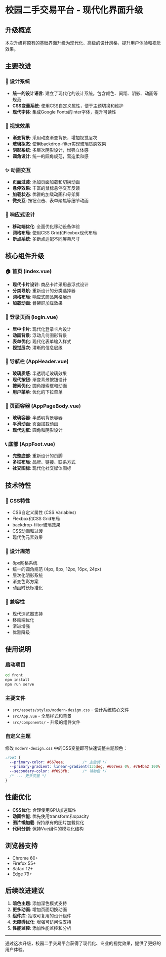 # 校园二手交易平台 - 现代化界面升级

## 升级概览

本次升级将原有的基础界面升级为现代化、高级的设计风格，提升用户体验和视觉效果。

## 主要改进

### 🎨 设计系统
- **统一的设计语言**: 建立了现代化的设计系统，包含颜色、间距、阴影、动画等规范
- **CSS变量系统**: 使用CSS自定义属性，便于主题切换和维护
- **现代字体**: 集成Google Fonts的Inter字体，提升可读性

### 🌈 视觉效果
- **渐变背景**: 采用动态渐变背景，增加视觉层次
- **玻璃拟态**: 使用backdrop-filter实现玻璃质感效果
- **阴影系统**: 多层次阴影设计，增强立体感
- **圆角设计**: 统一的圆角规范，营造柔和感

### ✨ 动画交互
- **页面过渡**: 添加页面加载和切换动画
- **悬停效果**: 丰富的鼠标悬停交互反馈
- **加载状态**: 优雅的加载动画和骨架屏
- **微交互**: 按钮点击、表单聚焦等细节动画

### 📱 响应式设计
- **移动端优化**: 全面优化移动设备体验
- **网格布局**: 使用CSS Grid和Flexbox现代布局
- **断点系统**: 多断点适配不同屏幕尺寸

## 核心组件升级

### 🏠 首页 (index.vue)
- **现代卡片设计**: 商品卡片采用悬浮式设计
- **分类导航**: 重新设计的分类选择器
- **网格布局**: 响应式商品网格展示
- **加载动画**: 骨架屏加载效果

### 🔐 登录页面 (login.vue)
- **居中卡片**: 现代化登录卡片设计
- **动画背景**: 浮动几何图形背景
- **表单优化**: 现代化表单输入样式
- **视觉层次**: 清晰的信息层级

### 🧭 导航栏 (AppHeader.vue)
- **玻璃质感**: 半透明毛玻璃效果
- **现代按钮**: 渐变背景按钮设计
- **搜索优化**: 圆角搜索框和动画
- **用户菜单**: 优化的下拉菜单

### 📄 页面容器 (AppPageBody.vue)
- **玻璃容器**: 半透明背景容器
- **平滑动画**: 页面加载动画
- **现代边框**: 圆角和阴影设计

### 📞 底部 (AppFoot.vue)
- **完整底部**: 重新设计的页脚
- **多栏布局**: 品牌、链接、联系方式
- **社交图标**: 现代化社交媒体图标

## 技术特性

### 🎯 CSS特性
- CSS自定义属性 (CSS Variables)
- Flexbox和CSS Grid布局
- backdrop-filter玻璃效果
- CSS动画和过渡
- 现代伪元素效果

### 📐 设计规范
- 8px网格系统
- 统一的圆角规范 (4px, 8px, 12px, 16px, 24px)
- 层次化阴影系统
- 渐变色彩方案
- 动画时长标准化

### 🔧 兼容性
- 现代浏览器支持
- 移动端优化
- 渐进增强
- 优雅降级

## 使用说明

### 启动项目
```bash
cd front
npm install
npm run serve
```

### 主要文件
- `src/assets/styles/modern-design.css` - 设计系统核心文件
- `src/App.vue` - 全局样式和背景
- `src/components/` - 升级的组件文件

### 自定义主题
修改 `modern-design.css` 中的CSS变量即可快速调整主题颜色：

```css
:root {
  --primary-color: #667eea;        /* 主色调 */
  --primary-gradient: linear-gradient(135deg, #667eea 0%, #764ba2 100%);
  --secondary-color: #f093fb;      /* 辅助色 */
  /* ... 更多变量 */
}
```

## 性能优化

- **CSS优化**: 合理使用GPU加速属性
- **动画性能**: 优先使用transform和opacity
- **图片懒加载**: 保持原有的图片加载优化
- **代码分割**: 保持Vue组件的模块化结构

## 浏览器支持

- Chrome 60+
- Firefox 55+
- Safari 12+
- Edge 79+

## 后续改进建议

1. **暗色主题**: 添加深色模式支持
2. **更多动画**: 增加页面切换动画
3. **组件库**: 抽取可复用的设计组件
4. **无障碍优化**: 增强可访问性支持
5. **性能监控**: 添加性能监控和分析

---

通过这次升级，校园二手交易平台获得了现代化、专业的视觉效果，提供了更好的用户体验。
